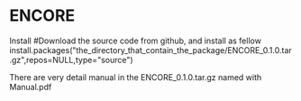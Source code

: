 # ENCORE


Install
#Download the source code from github, and install as fellow
install.packages("the_directory_that_contain_the_package/ENCORE_0.1.0.tar.gz",repos=NULL,type="source")

There are very detail manual in the ENCORE_0.1.0.tar.gz named with Manual.pdf

